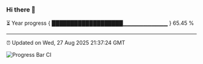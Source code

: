 ### Hi there 👋

⏳ Year progress { ███████████████████▁▁▁▁▁▁▁▁▁▁▁ } 65.45 %

---

⏰ Updated on Wed, 27 Aug 2025 21:37:24 GMT

![Progress Bar CI](https://github.com/IshwaranRudhara/GIT-ACTION/workflows/Progress%20Bar%20CI/badge.svg)

